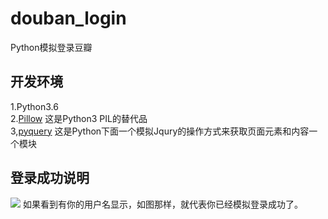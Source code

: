 # douban_login
Python模拟登录豆瓣
## 开发环境
1.Python3.6<br/>
2.[Pillow](https://pillow.readthedocs.io/) 这是Python3 PIL的替代品<br/>
3,[pyquery](https://pythonhosted.org/pyquery/) 这是Python下面一个模拟Jqury的操作方式来获取页面元素和内容一个模块
## 登录成功说明
![](http://p8mafrabr.bkt.clouddn.com/2C558BE7-7434-44A2-B43E-2BDBD9C1D575.jpg)
如果看到有你的用户名显示，如图那样，就代表你已经模拟登录成功了。
